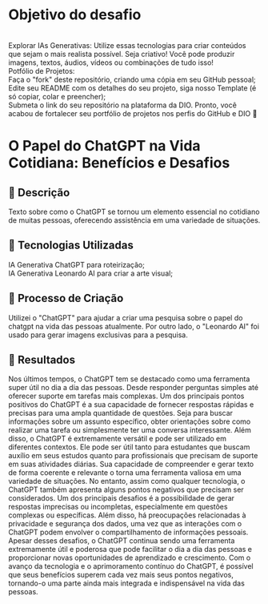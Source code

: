 <h1>Objetivo do desafio</h1> <br>
Explorar IAs Generativas: Utilize essas tecnologias para criar conteúdos que sejam o mais realista possível. Seja criativo! Você pode produzir imagens, textos, áudios, vídeos ou combinações de tudo isso!<br>
Potfólio de Projetos:<br>
Faça o "fork" deste repositório, criando uma cópia em seu GitHub pessoal;<br>
Edite seu README com os detalhes do seu projeto, siga nosso Template (é só copiar, colar e preencher);<br>
Submeta o link do seu repositório na plataforma da DIO. Pronto, você acabou de fortalecer seu portfólio de projetos nos perfis do GitHub e DIO 🚀<br>


# O Papel do ChatGPT na Vida Cotidiana: Benefícios e Desafios<br>

## 📒 Descrição<br>
Texto sobre como o ChatGPT se tornou um elemento essencial no cotidiano de muitas pessoas, oferecendo assistência em uma variedade de situações. <br>

## 🤖 Tecnologias Utilizadas<br>
IA Generativa ChatGPT para roteirização;<br>
IA Generativa Leonardo AI para criar a arte visual;<br>

## 🧐 Processo de Criação<br>
Utilizei o "ChatGPT" para ajudar a criar uma pesquisa sobre o papel do chatgpt na vida das pessoas atualmente. Por outro lado, o "Leonardo AI" foi usado para gerar imagens exclusivas para a pesquisa.<br>

## 🚀 Resultados<br>
Nos últimos tempos, o ChatGPT tem se destacado como uma ferramenta super útil no dia a dia das pessoas. Desde responder perguntas simples até oferecer suporte em tarefas mais complexas. Um dos principais pontos positivos do ChatGPT é a sua capacidade de fornecer respostas rápidas e precisas para uma ampla quantidade de questões. Seja para buscar informações sobre um assunto específico, obter orientações sobre como realizar uma tarefa ou simplesmente ter uma conversa interessante.
Além disso, o ChatGPT é extremamente versátil e pode ser utilizado em diferentes contextos. Ele pode ser útil tanto para estudantes que buscam auxílio em seus estudos quanto para profissionais que precisam de suporte em suas atividades diárias. Sua capacidade de compreender e gerar texto de forma coerente e relevante o torna uma ferramenta valiosa em uma variedade de situações. No entanto, assim como qualquer tecnologia, o ChatGPT também apresenta alguns pontos negativos que precisam ser considerados. Um dos principais desafios é a possibilidade de gerar respostas imprecisas ou incompletas, especialmente em questões complexas ou específicas. 
Além disso, há preocupações relacionadas à privacidade e segurança dos dados, uma vez que as interações com o ChatGPT podem envolver o compartilhamento de informações pessoais.
Apesar desses desafios, o ChatGPT continua sendo uma ferramenta extremamente útil e poderosa que pode facilitar o dia a dia das pessoas e proporcionar novas oportunidades de aprendizado e crescimento.
Com o avanço da tecnologia e o aprimoramento contínuo do ChatGPT, é possível que seus benefícios superem cada vez mais seus pontos negativos, tornando-o uma parte ainda mais integrada e indispensável na vida das pessoas.

